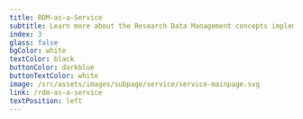 ```yaml
---
title: RDM-as-a-Service
subtitle: Learn more about the Research Data Management concepts implemented by DataPLANT.
index: 3
glass: false
bgColor: white
textColor: black
buttonColor: darkblue
buttonTextColor: white
image: /src/assets/images/subpage/service/service-mainpage.svg
link: /rdm-as-a-service
textPosition: left
---
```


